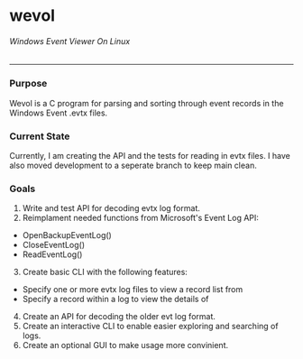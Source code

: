 # wevol
###### Windows Event Viewer On Linux
------


### Purpose

Wevol is a C program for parsing and sorting through event records in the Windows Event .evtx files.

### Current State

Currently, I am creating the API and the tests for reading in evtx files.
I have also moved development to a seperate branch to keep main clean.

### Goals

1. Write and test API for decoding evtx log format.
2. Reimplament needed functions from Microsoft's Event Log API:
  * OpenBackupEventLog()
  * CloseEventLog()
  * ReadEventLog()
3. Create basic CLI with the following features:
  * Specify one or more evtx log files to view a record list from
  * Specify a record within a log to view the details of
4. Create an API for decoding the older evt log format.
5. Create an interactive CLI to enable easier exploring and searching of logs.
6. Create an optional GUI to make usage more convinient.
